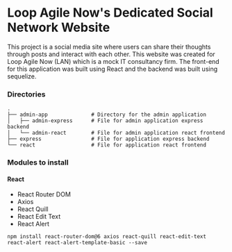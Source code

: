 # Loop Agile Now's Dedicated Social Network Website
This project is a social media site where users can share their thoughts through posts and interact with each other. This website was created for Loop Agile Now (LAN) which is a mock IT consultancy firm. The front-end for this application was built using React and the backend was built using sequelize. 

### Directories
    .
    ├── admin-app              # Directory for the admin application
    │   ├── admin-express      # File for admin application express backend
    │   └── admin-react        # File for admin application react frontend
    ├── express                # File for application express backend
    └── react                  # File for application react frontend

### Modules to install

#### React
- React Router DOM
- Axios
- React Quill
- React Edit Text
- React Alert

`npm install react-router-dom@6 axios react-quill react-edit-text react-alert react-alert-template-basic --save`
